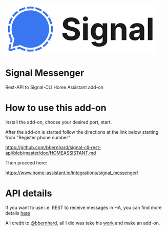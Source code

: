 [![](logo.png)](https://www.signal.org/)

# Signal Messenger

Rest-API to Signal-CLI Home Assistant add-on

# How to use this add-on

Install the add-on, choose your desired port, start.

After the add-on is started follow the directions at the link below starting from "Register phone number"

https://github.com/bbernhard/signal-cli-rest-api/blob/master/doc/HOMEASSISTANT.md

Then proceed here:

https://www.home-assistant.io/integrations/signal_messenger/

# API details

If you want to use i.e. REST to receive messages in HA, you can find more details [here](https://bbernhard.github.io/signal-cli-rest-api/)

All credit to [@bbernhard](https://github.com/bbernhard), all I did was take his [work](https://github.com/bbernhard/signal-cli-rest-api) and make an add-on.

